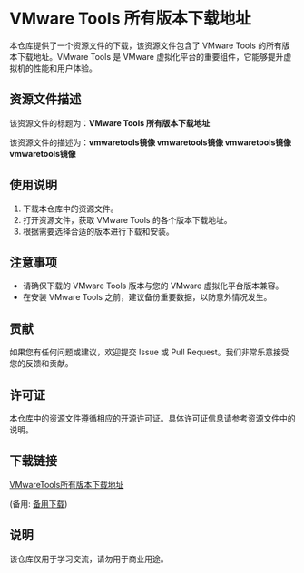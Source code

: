 # VMware Tools 所有版本下载地址

本仓库提供了一个资源文件的下载，该资源文件包含了 VMware Tools 的所有版本下载地址。VMware Tools 是 VMware 虚拟化平台的重要组件，它能够提升虚拟机的性能和用户体验。

## 资源文件描述

该资源文件的标题为：**VMware Tools 所有版本下载地址**

该资源文件的描述为：**vmwaretools镜像 vmwaretools镜像 vmwaretools镜像 vmwaretools镜像**

## 使用说明

1. 下载本仓库中的资源文件。
2. 打开资源文件，获取 VMware Tools 的各个版本下载地址。
3. 根据需要选择合适的版本进行下载和安装。

## 注意事项

- 请确保下载的 VMware Tools 版本与您的 VMware 虚拟化平台版本兼容。
- 在安装 VMware Tools 之前，建议备份重要数据，以防意外情况发生。

## 贡献

如果您有任何问题或建议，欢迎提交 Issue 或 Pull Request。我们非常乐意接受您的反馈和贡献。

## 许可证

本仓库中的资源文件遵循相应的开源许可证。具体许可证信息请参考资源文件中的说明。

## 下载链接
[VMwareTools所有版本下载地址](https://pan.quark.cn/s/afa62a192a86) 

(备用: [备用下载](https://pan.baidu.com/s/1qitoASoAUQhnbPQJFvy1OA?pwd=1234))

## 说明

该仓库仅用于学习交流，请勿用于商业用途。
